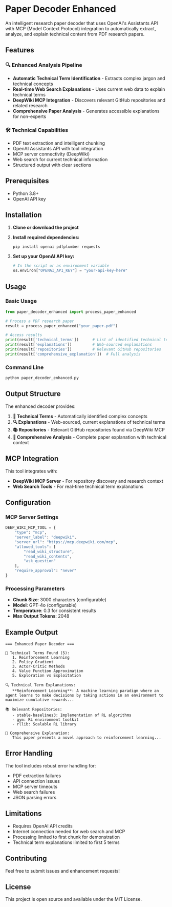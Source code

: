 # Paper Decoder Enhanced

An intelligent research paper decoder that uses OpenAI's Assistants API with MCP (Model Context Protocol) integration to automatically extract, analyze, and explain technical content from PDF research papers.

## Features

### 🔍 **Enhanced Analysis Pipeline**
- **Automatic Technical Term Identification** - Extracts complex jargon and technical concepts
- **Real-time Web Search Explanations** - Uses current web data to explain technical terms
- **DeepWiki MCP Integration** - Discovers relevant GitHub repositories and related research
- **Comprehensive Paper Analysis** - Generates accessible explanations for non-experts

### 🛠 **Technical Capabilities**
- PDF text extraction and intelligent chunking
- OpenAI Assistants API with tool integration
- MCP server connectivity (DeepWiki)
- Web search for current technical information
- Structured output with clear sections

## Prerequisites

- Python 3.8+
- OpenAI API key

## Installation

1. **Clone or download the project**
2. **Install required dependencies:**
   ```bash
   pip install openai pdfplumber requests
   ```

3. **Set up your OpenAI API key:**
   ```python
   # In the script or as environment variable
   os.environ["OPENAI_API_KEY"] = "your-api-key-here"
   ```

## Usage

### Basic Usage
```python
from paper_decoder_enhanced import process_paper_enhanced

# Process a PDF research paper
result = process_paper_enhanced("your_paper.pdf")

# Access results
print(result['technical_terms'])      # List of identified technical terms
print(result['explanations'])         # Web-sourced explanations
print(result['repositories'])         # Relevant GitHub repositories
print(result['comprehensive_explanation'])  # Full analysis
```

### Command Line
```bash
python paper_decoder_enhanced.py
```

## Output Structure

The enhanced decoder provides:

1. **📄 Technical Terms** - Automatically identified complex concepts
2. **🔍 Explanations** - Web-sourced, current explanations of technical terms
3. **📚 Repositories** - Relevant GitHub repositories found via DeepWiki MCP
4. **📖 Comprehensive Analysis** - Complete paper explanation with technical context

## MCP Integration

This tool integrates with:
- **DeepWiki MCP Server** - For repository discovery and research context
- **Web Search Tools** - For real-time technical term explanations

## Configuration

### MCP Server Settings
```python
DEEP_WIKI_MCP_TOOL = {
    "type": "mcp",
    "server_label": "deepwiki",
    "server_url": "https://mcp.deepwiki.com/mcp",
    "allowed_tools": [
        "read_wiki_structure",
        "read_wiki_contents", 
        "ask_question"
    ],
    "require_approval": "never"
}
```

### Processing Parameters
- **Chunk Size**: 3000 characters (configurable)
- **Model**: GPT-4o (configurable)
- **Temperature**: 0.3 for consistent results
- **Max Output Tokens**: 2048

## Example Output

```
=== Enhanced Paper Decoder ===

📄 Technical Terms Found (5):
   1. Reinforcement Learning
   2. Policy Gradient
   3. Actor-Critic Methods
   4. Value Function Approximation
   5. Exploration vs Exploitation

🔍 Technical Term Explanations:
   **Reinforcement Learning**: A machine learning paradigm where an agent learns to make decisions by taking actions in an environment to maximize cumulative rewards...

📚 Relevant Repositories:
   - stable-baselines3: Implementation of RL algorithms
   - gym: RL environment toolkit
   - rllib: Scalable RL library

📖 Comprehensive Explanation:
   This paper presents a novel approach to reinforcement learning...
```

## Error Handling

The tool includes robust error handling for:
- PDF extraction failures
- API connection issues
- MCP server timeouts
- Web search failures
- JSON parsing errors

## Limitations

- Requires OpenAI API credits
- Internet connection needed for web search and MCP
- Processing limited to first chunk for demonstration
- Technical term explanations limited to first 5 terms

## Contributing

Feel free to submit issues and enhancement requests!

## License

This project is open source and available under the MIT License. 
